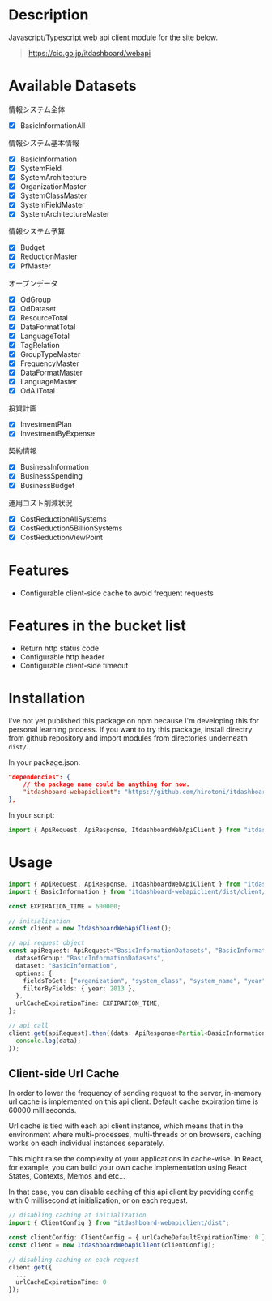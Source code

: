 # Description

Javascript/Typescript web api client module for the site below.

> https://cio.go.jp/itdashboard/webapi

# Available Datasets

情報システム全体

- [x] BasicInformationAll

情報システム基本情報

- [x] BasicInformation
- [x] SystemField
- [x] SystemArchitecture
- [x] OrganizationMaster
- [x] SystemClassMaster
- [x] SystemFieldMaster
- [x] SystemArchitectureMaster

情報システム予算

- [x] Budget
- [x] ReductionMaster
- [x] PfMaster

オープンデータ

- [x] OdGroup
- [x] OdDataset
- [x] ResourceTotal
- [x] DataFormatTotal
- [x] LanguageTotal
- [x] TagRelation
- [x] GroupTypeMaster
- [x] FrequencyMaster
- [x] DataFormatMaster
- [x] LanguageMaster
- [x] OdAllTotal

投資計画

- [x] InvestmentPlan
- [x] InvestmentByExpense

契約情報

- [x] BusinessInformation
- [x] BusinessSpending
- [x] BusinessBudget

運用コスト削減状況

- [x] CostReductionAllSystems
- [x] CostReduction5BillionSystems
- [x] CostReductionViewPoint

# Features

- Configurable client-side cache to avoid frequent requests

# Features in the bucket list

- Return http status code
- Configurable http header
- Configurable client-side timeout

# Installation

I've not yet published this package on npm because I'm developing this for personal learning process. If you want to try this package,
 install directry from github repository and import modules from directories underneath `dist/`.

In your package.json:
```json
"dependencies": {
    // the package name could be anything for now.
    "itdashboard-webapiclient": "https://github.com/hirotoni/itdashboard-webapiclient-typescript.git#master",
},
```

In your script:
```typescript
import { ApiRequest, ApiResponse, ItdashboardWebApiClient } from "itdashboard-webapiclient/dist";
```

# Usage

```typescript
import { ApiRequest, ApiResponse, ItdashboardWebApiClient } from "itdashboard-webapiclient/dist";
import { BasicInformation } from "itdashboard-webapiclient/dist/client/models/BasicInformation";

const EXPIRATION_TIME = 600000;

// initialization
const client = new ItdashboardWebApiClient();

// api request object
const apiRequest: ApiRequest<"BasicInformationDatasets", "BasicInformation"> = {
  datasetGroup: "BasicInformationDatasets",
  dataset: "BasicInformation",
  options: {
    fieldsToGet: ["organization", "system_class", "system_name", "year"],
    filterByFields: { year: 2013 },
  },
  urlCacheExpirationTime: EXPIRATION_TIME,
};

// api call
client.get(apiRequest).then((data: ApiResponse<Partial<BasicInformation>>) => {
  console.log(data);
});
```

## Client-side Url Cache

In order to lower the frequency of sending request to the server, in-memory url cache is implemented on this api client. Default cache expiration time is 60000 milliseconds.

Url cache is tied with each api client instance, which means that in the environment where multi-processes, multi-threads or on browsers, caching works on each individual instances separately.

This might raise the complexity of your applications in cache-wise. In React, for example, you can build your own cache implementation using React States, Contexts, Memos and etc...

In that case, you can disable caching of this api client by providing config with 0 millisecond at initialization, or on each request.

```ts
// disabling caching at initialization
import { ClientConfig } from "itdashboard-webapiclient/dist";

const clientConfig: ClientConfig = { urlCacheDefaultExpirationTime: 0 };
const client = new ItdashboardWebApiClient(clientConfig);

// disabling caching on each request
client.get({
  ...
  urlCacheExpirationTime: 0
});
```
